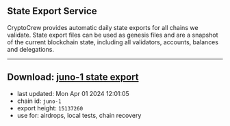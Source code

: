 ## State Export Service
CryptoCrew provides automatic daily state exports for all chains we validate. State export files can be used as genesis files and are a snapshot of the current blockchain state, including all validators, accounts, balances and delegations.

---
**Download: [juno-1 state export](https://dl-eu2.ccvalidators.com/SERVICE/juno/juno-1_export_15137260.json)**
---

- last updated: Mon Apr 01 2024 12:01:05
- chain id: `juno-1`
- export height: `15137260`
- use for: airdrops, local tests, chain recovery
